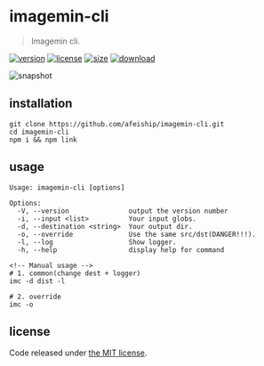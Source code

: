 # imagemin-cli
> Imagemin cli.

[![version][version-image]][version-url]
[![license][license-image]][license-url]
[![size][size-image]][size-url]
[![download][download-image]][download-url]

![snapshot](https://tva1.sinaimg.cn/large/008i3skNgy1grn29mlw1hj30rc0ba40t.jpg)

## installation
```shell
git clone https://github.com/afeiship/imagemin-cli.git
cd imagemin-cli
npm i && npm link
```

## usage
~~~
Usage: imagemin-cli [options]

Options:
  -V, --version               output the version number
  -i, --input <list>          Your input globs.
  -d, --destination <string>  Your output dir.
  -o, --override              Use the same src/dst(DANGER!!!).
  -l, --log                   Show logger.
  -h, --help                  display help for command

<!-- Manual usage -->
# 1. common(change dest + logger)
imc -d dist -l

# 2. override
imc -o
~~~

## license
Code released under [the MIT license](https://github.com/afeiship/imagemin-cli/blob/master/LICENSE.txt).

[version-image]: https://img.shields.io/npm/v/@jswork/imagemin-cli
[version-url]: https://npmjs.org/package/@jswork/imagemin-cli

[license-image]: https://img.shields.io/npm/l/@jswork/imagemin-cli
[license-url]: https://github.com/afeiship/imagemin-cli/blob/master/LICENSE.txt

[size-image]: https://img.shields.io/bundlephobia/minzip/@jswork/imagemin-cli
[size-url]: https://github.com/afeiship/imagemin-cli/blob/master/dist/imagemin-cli.min.js

[download-image]: https://img.shields.io/npm/dm/@jswork/imagemin-cli
[download-url]: https://www.npmjs.com/package/@jswork/imagemin-cli
